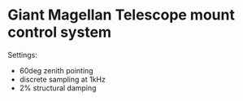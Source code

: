 # Giant Magellan Telescope mount control system

Settings:

 * 60deg zenith pointing
 * discrete sampling at 1kHz
 * 2% structural damping
